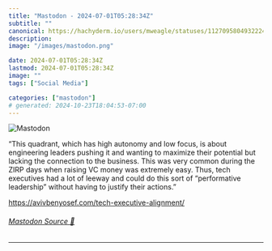 ```yaml
---
title: "Mastodon - 2024-07-01T05:28:34Z"
subtitle: ""
canonical: https://hachyderm.io/users/mweagle/statuses/112709580493222468
description:
image: "/images/mastodon.png"

date: 2024-07-01T05:28:34Z
lastmod: 2024-07-01T05:28:34Z
image: ""
tags: ["Social Media"]

categories: ["mastodon"]
# generated: 2024-10-23T18:04:53-07:00
---
```

![Mastodon](/images/mastodon.png)

<p>“This quadrant, which has high autonomy and low focus, is about engineering leaders pushing it and wanting to maximize their potential but lacking the connection to the business. This was very common during the ZIRP days when raising VC money was extremely easy. Thus, tech executives had a lot of leeway and could do this sort of “performative leadership” without having to justify their actions.”</p><p><a href="https://avivbenyosef.com/tech-executive-alignment/" target="_blank" rel="nofollow noopener noreferrer" translate="no"><span class="invisible">https://</span><span class="ellipsis">avivbenyosef.com/tech-executiv</span><span class="invisible">e-alignment/</span></a></p>


###### [Mastodon Source 🐘](https://hachyderm.io/@mweagle/112709580493222468)

___
